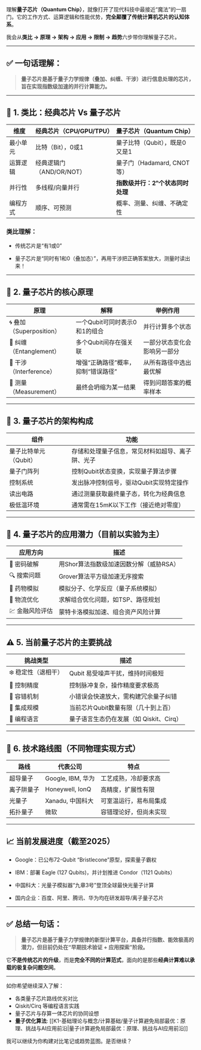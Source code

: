 理解**量子芯片（Quantum Chip）**，就像打开了现代科技中最接近“魔法”的一扇门。它的工作方式、运算逻辑和性能优势，**完全颠覆了传统计算机芯片的认知体系**。

我会从**类比 → 原理 → 架构 → 应用 → 限制 → 趋势**六步带你理解量子芯片。

---

## **✅ 一句话理解：**

> **量子芯片是基于量子力学规律（叠加、纠缠、干涉）进行信息处理的芯片，旨在实现指数级加速的并行计算能力。**

---

## **🧠 1. 类比：经典芯片 Vs 量子芯片**

| **维度** | **经典芯片（CPU/GPU/TPU）** | **量子芯片（Quantum Chip）** |
| ------ | --------------------- | ---------------------- |
| 最小单元   | 比特（Bit），0或1           | 量子比特（Qubit），既是0又是1     |
| 运算逻辑   | 经典逻辑门（AND/OR/NOT）     | 量子门（Hadamard, CNOT等）   |
| 并行性    | 多线程/向量并行              | **指数级并行：2ⁿ个状态同时处理**    |
| 编程方式   | 顺序、可预测                | 概率、测量、纠缠、不确定性          |

### **类比理解：**

- 传统芯片是“有1或0”
    
- 量子芯片是“同时有1和0（叠加态）”，再用干涉把正确答案放大，测量时读出来！

---

## **🔬 2. 量子芯片的核心原理**

| **原理**               | **解释**              | **举例作用**       |
| -------------------- | ------------------- | -------------- |
| 🌀 叠加（Superposition） | 一个Qubit可同时表示0和1的组合  | 并行计算多个状态       |
| 🔗 纠缠（Entanglement）  | 多个Qubit间存在强关联       | 一部分状态变化会影响另一部分 |
| 🧭 干涉（Interference）  | 增强“正确路径”概率，抑制“错误路径” | 从所有路径中选出最优解    |
| 🎯 测量（Measurement）   | 最终会坍缩为某一结果          | 得到问题答案的概率样本    |

---

## **🧱 3. 量子芯片的架构构成**

| **组件**        | **功能**                   |
| ------------- | ------------------------ |
| 量子比特单元（Qubit） | 存储和处理量子信息，常见材料如超导、离子阱、光子 |
| 量子门阵列         | 控制Qubit状态变换，实现量子算法步骤     |
| 控制系统          | 发出脉冲控制信号，驱动Qubit实现特定操作   |
| 读出电路          | 通过测量获取最终量子态，转化为经典信息      |
| 极低温环境         | 通常需在15mK以下工作（接近绝对零度）     |

---

## **🚀 4. 量子芯片的应用潜力（目前以实验为主）**

| **应用方向**  | **描述**                  |
| --------- | ----------------------- |
| 🔑 密码破解   | 用Shor算法指数级加速因数分解（威胁RSA） |
| 🔍 搜索问题   | Grover算法平方级加速无序搜索       |
| 🧬 药物模拟   | 模拟分子、化学反应（量子系统模拟）       |
| 🚛 物流优化   | 求解组合优化问题，如TSP、路径规划      |
| 💹 金融风险评估 | 蒙特卡洛模拟加速、组合资产风险计算       |

---

## **⚠️ 5. 当前量子芯片的主要挑战**

| **挑战类型**    | **描述**                    |
| ----------- | ------------------------- |
| ❄️ 稳定性（退相干） | Qubit 易受噪声干扰，维持时间极短       |
| 🎯 控制精度     | 控制脉冲复杂，操作精度要求极高           |
| 🔁 容错机制     | 小错误会快速放大，需构建冗余量子纠错        |
| 🧱 集成规模     | 当前芯片Qubit数量有限（几十到上百）      |
| 🧠 编程语言     | 量子语言生态仍在发展（如 Qiskit、Cirq） |

---

## **🧭 6. 技术路线图（不同物理实现方式）**

|**路线**|**代表公司**|**特点**|
|---|---|---|
|超导量子|Google, IBM, 华为|工艺成熟，冷却要求高|
|离子阱量子|Honeywell, IonQ|高精度，扩展性有限|
|光量子|Xanadu, 中国科大|可室温运行，易布局集成|
|拓扑量子|微软|容错理论好，但尚未实现|

---

## **📈 当前发展进度（截至2025）**

- Google：已公布72-Qubit “Bristlecone”原型，探索量子霸权
    
- IBM：部署 Eagle (127 Qubits)，并计划推进 Condor（1121 Qubits）
    
- 中国科大：光量子模拟器“九章3号”登顶全球最快光量子计算
    
- 国内企业：百度、阿里、腾讯、华为均在研发超导/离子量子芯片

---

## **✅ 总结一句话：**

> **量子芯片是基于量子力学规律的新型计算平台，具备并行指数、能效极高的潜力，但目前仍处在“早期技术验证 + 应用探索”阶段。**

它**不是传统芯片的升级**，而是**完全不同的计算范式**，面向的是那些**经典计算难以承载的极复杂问题空间**。

---

如你希望继续深入了解：

- 各类量子芯片路线优劣对比
- Qiskit/Cirq 等编程语言实践  
- 量子芯片与存算一体芯片的协同设想
- **量子优化算法**: [[K1-基础理论与概念/计算基础/量子计算避免局部最优：原理、挑战与AI应用前沿|量子计算避免局部最优：原理、挑战与AI应用前沿]]

我可以继续为你构建对比笔记或趋势蓝图。是否继续？